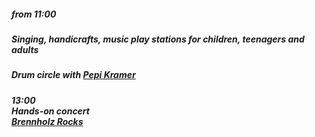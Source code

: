 ##### **from 11:00** 
##### Singing, handicrafts, music play stations for children, teenagers and adults
##### Drum circle with <a target="_blank" rel="noopener noreferrer" href="https://www.congarilla.com/">Pepi Kramer</a>
##### **13:00**<br>Hands-on concert<br><a target="_blank" rel="noopener noreferrer" href="http://www.brennholz.rocks/">Brennholz Rocks</a>
